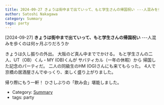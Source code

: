 ```yaml
---
title: 2024-09-27 きょうは街中まで出ていって、もと学生さんの帰国祝い ---人混みを歩くのは何ヶ月ぶりだろうか
author: Satoshi Nakagawa
category: Summary
tags: party
---
```


[2024-09-27] **きょうは街中まで出ていって、もと学生さんの帰国祝い**  ---人混みを歩くのは何ヶ月ぶりだろうか

 きょうは久し振りの外出。
大阪のど真ん中まででかける。
もと学生さんの二人、UT（OB）くん・MY (OB)くんが
サバティカル（一年の休暇）から
帰国した記念のパーティだ。
二人の同級生のHM (OG)さんにも来てもらった。
4人で京橋の居酒屋さんでゆっくり、楽しく盛り上がりました。

 帰り際にもう一軒！
ひさしぶりの「飲み会」堪能しました。

- Category: [Summary](https://merapano.github.io/categories.html#Summary)
- tags: party
